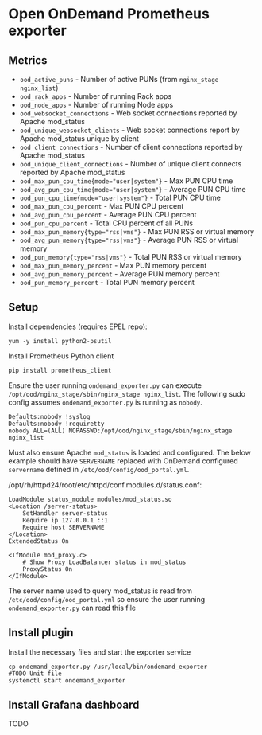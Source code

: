 # Open OnDemand Prometheus exporter

## Metrics

* `ood_active_puns` - Number of active PUNs (from `nginx_stage nginx_list`)
* `ood_rack_apps` - Number of running Rack apps
* `ood_node_apps` - Number of running Node apps
* `ood_websocket_connections` - Web socket connections reported by Apache mod_status
* `ood_unique_websocket_clients` - Web socket connections report by Apache mod_status unique by client
* `ood_client_connections` - Number of client connections reported by Apache mod_status
* `ood_unique_client_connections` - Number of unique client connects reported by Apache mod_status
* `ood_max_pun_cpu_time{mode="user|system"}` - Max PUN CPU time
* `ood_avg_pun_cpu_time{mode="user|system"}` - Average PUN CPU time
* `ood_pun_cpu_time{mode="user|system"}` - Total PUN CPU time
* `ood_max_pun_cpu_percent` - Max PUN CPU percent
* `ood_avg_pun_cpu_percent` - Average PUN CPU percent
* `ood_pun_cpu_percent` - Total CPU percent of all PUNs
* `ood_max_pun_memory{type="rss|vms"}` - Max PUN RSS or virtual memory
* `ood_avg_pun_memory{type="rss|vms"}` - Average PUN RSS or virtual memory
* `ood_pun_memory{type="rss|vms"}` - Total PUN RSS or virtual memory
* `ood_max_pun_memory_percent` - Max PUN memory percent
* `ood_avg_pun_memory_percent` - Average PUN memory percent
* `ood_pun_memory_percent` - Total PUN memory percent

## Setup

Install dependencies (requires EPEL repo):

```
yum -y install python2-psutil
```

Install Prometheus Python client

```
pip install prometheus_client
```

Ensure the user running `ondemand_exporter.py` can execute `/opt/ood/nginx_stage/sbin/nginx_stage nginx_list`.  The following sudo config assumes `ondemand_exporter.py` is running as `nobody`.

```
Defaults:nobody !syslog
Defaults:nobody !requiretty
nobody ALL=(ALL) NOPASSWD:/opt/ood/nginx_stage/sbin/nginx_stage nginx_list
```

Must also ensure Apache `mod_status` is loaded and configured.  The below example should have `SERVERNAME` replaced with OnDemand configured `servername` defined in `/etc/ood/config/ood_portal.yml`.

/opt/rh/httpd24/root/etc/httpd/conf.modules.d/status.conf:
```
LoadModule status_module modules/mod_status.so
<Location /server-status>
    SetHandler server-status
    Require ip 127.0.0.1 ::1
    Require host SERVERNAME
</Location>
ExtendedStatus On

<IfModule mod_proxy.c>
    # Show Proxy LoadBalancer status in mod_status
    ProxyStatus On
</IfModule>
```

The server name used to query mod_status is read from `/etc/ood/config/ood_portal.yml` so ensure the user running `ondemand_exporter.py` can read this file

## Install plugin

Install the necessary files and start the exporter service

```
cp ondemand_exporter.py /usr/local/bin/ondemand_exporter
#TODO Unit file
systemctl start ondemand_exporter
```

## Install Grafana dashboard

TODO

